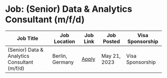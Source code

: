 # Job:  (Senior) Data & Analytics Consultant (m/f/d)

| Job Title | Job Location | Job Link | Job Posted | Visa Sponsorship |
| --- | --- | --- | --- | --- |
|  (Senior) Data & Analytics Consultant (m/f/d) | Berlin, Germany | [Apply](https://careers.oetkerdigital.com/o/senior-data-analytics-consultant-mfd) | May 21, 2023 | Visa Sponsorship |
